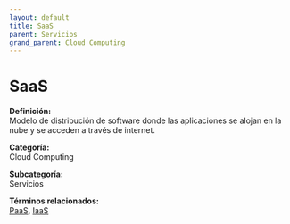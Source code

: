 ```yaml
---
layout: default
title: SaaS
parent: Servicios
grand_parent: Cloud Computing
---
```


# SaaS

**Definición:**  
Modelo de distribución de software donde las aplicaciones se alojan en la nube y se acceden a través de internet.

**Categoría:**  
Cloud Computing  

**Subcategoría:**  
Servicios

**Términos relacionados:**  
[PaaS](https://maleniski.github.io/diccionario-angl-tec-mx/docs/cloud-computing/servicios/paas.html), [IaaS](https://maleniski.github.io/diccionario-angl-tec-mx/docs/cloud-computing/servicios/iaas.html)
